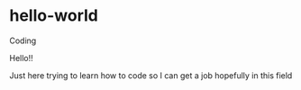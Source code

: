 # hello-world
Coding

Hello!!

Just here trying to learn how to code so I can get a job hopefully in this field

